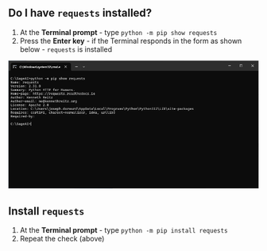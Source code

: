 ## Do I have `requests` installed?

1. At the **Terminal prompt** - type `python -m pip show requests`
2. Press the **Enter key** - if the Terminal responds in the form as shown below - `requests` is installed

<img alt="Requests Version" src="terminal-requests-version.png" width="650"/>

## Install `requests`
1. At the **Terminal prompt** - type `python -m pip install requests`
2. Repeat the check (above)
